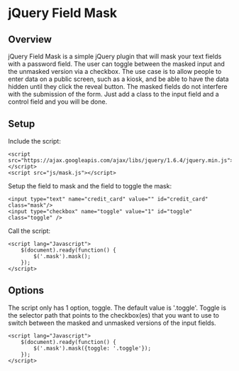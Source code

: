 # jQuery Field Mask

## Overview

jQuery Field Mask is a simple jQuery plugin that will mask your text fields with a password field.  The user can toggle between the masked input and the unmasked version via a checkbox.  The use case is to allow people to enter data on a public screen, such as a kiosk, and be able to have the data hidden until they click the reveal button.  The masked fields do not interfere with the submission of the form.  Just add a class to the input field and a control field and you will be done.

## Setup

Include the script:

```
<script src="https://ajax.googleapis.com/ajax/libs/jquery/1.6.4/jquery.min.js"></script>
<script src="js/mask.js"></script>
```

Setup the field to mask and the field to toggle the mask:
```
<input type="text" name="credit_card" value="" id="credit_card" class="mask"/>
<input type="checkbox" name="toggle" value="1" id="toggle" class="toggle" />
```

Call the script:

```
<script lang="Javascript">
	$(document).ready(function() {
		$('.mask').mask();
	});
</script>
```

## Options

The script only has 1 option, toggle.  The default value is '.toggle'.  Toggle is the selector path that points to the checkbox(es) that you want to use to switch between the masked and unmasked versions of the input fields.

```
<script lang="Javascript">
	$(document).ready(function() {
		$('.mask').mask({toggle: '.toggle'});
	});
</script>
```
